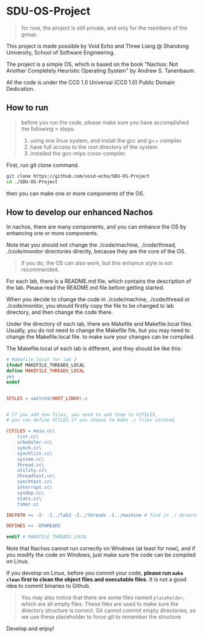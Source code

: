# SDU-OS-Project

> for now, the project is still private, and only for the members of the group.

This project is made possible by Void Echo and Three Liang @ Shandong University, School of Software Engineering.

The project is a simple OS, which is based on the book "Nachos: Not Another Completely Heuristic Operating System" by Andrew S. Tanenbaum.

All the code is under the CC0 1.0 Universal (CC0 1.0) Public Domain Dedication.

## How to run

> before you run the code, please make sure you have accomplished the following > steps:
> 
> 1. using one linux system, and install the gcc and g++ compiler
> 2. have full access to the root directory of the system
> 3. installed the gcc-mips cross-compiler.


First, run git clone command.

```bash
git clone https://github.com/void-echo/SDU-OS-Project
cd ./SDU-OS-Project
```

then you can make one or more components of the OS.


## How to develop our enhanced Nachos

In nachos, there are many components, and you can enhance the OS by enhancing one or more components.

Note that you should not change the ./code/machine, ./code/thread, ./code/monitor directories directly, because they are the core of the OS.

> if you do, the OS can also work, but this enhance style is not recommended.

For each lab, there is a README.md file, which contains the description of the lab. Please read the README.md file before getting started.

When you decide to change the code in ./code/machine, ./code/thread or ./code/monitor, you should firstly copy the file to be changed to lab directory, and then change the code there.

Under the directory of each lab, there are Makefile and Makefile.local files. Usually, you do not need to change the Makefile file, but you may need to change the Makefile.local file. to make sure your changes can be compiled.

The Makefile.local of each lab is different, and they should be like this:

```makefile
# Makefile.local for lab 2
ifndef MAKEFILE_THREADS_LOCAL
define MAKEFILE_THREADS_LOCAL
yes
endef


SFILES = switch$(HOST_LINUX).s


# If you add new files, you need to add them to CCFILES,
# you can define CFILES if you choose to make .c files instead.

CCFILES = main.cc\
	list.cc\
	scheduler.cc\
	synch.cc\
	synchlist.cc\
	system.cc\
	thread.cc\
	utility.cc\
	threadtest.cc\
	synchtest.cc\
	interrupt.cc\
	sysdep.cc\
	stats.cc\
	timer.cc

INCPATH += -I- -I../lab2 -I../threads -I../machine # find in ./ directory, if not found, find in ../threads, etc. Usually, this line is the only line you need to change.

DEFINES += -DTHREADS

endif # MAKEFILE_THREADS_LOCAL
```

Note that Nachos cannot run correctly on Windows (at least for now), and if you modify the code on Windows, just make sure the code can be compiled on Linux.

If you develop on Linux, before you commit your code, **please run `make clean` first to clean the object files and executable files.** It is not a good idea to commit binaries to Github.

> You may also notice that there are some files named `placeholder`, which are all empty files. These files are used to make sure the directory structure is correct. Git cannot commit empty directories, so we use these placeholder to force git to remember the structure.

Develop and enjoy!